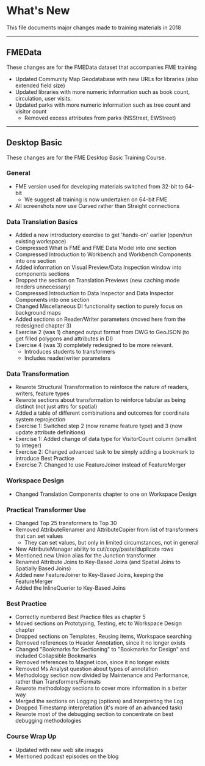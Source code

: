 # What's New #
This file documents major changes made to training materials in 2018

---

## FMEData ##
These changes are for the FMEData dataset that accompanies FME training

- Updated Community Map Geodatabase with new URLs for libraries (also extended field size)
- Updated libraries with more numeric information such as book count, circulation, user visits.
- Updated parks with more numeric information such as tree count and visitor count
	- Removed excess attributes from parks (NSStreet, EWStreet)

---

## Desktop Basic ##
These changes are for the FME Desktop Basic Training Course.

### General ###
- FME version used for developing materials switched from 32-bit to 64-bit 
	- We suggest all training is now undertaken on 64-bit FME
- All screenshots now use Curved rather than Straight connections

 
### Data Translation Basics ###
- Added a new introductory exercise to get 'hands-on' earlier (open/run existing workspace)
- Compressed What is FME and FME Data Model into one section
- Compressed Introduction to Workbench and Workbench Components into one section
- Added information on Visual Preview/Data Inspection window into components sections
- Dropped the section on Translation Previews (new caching mode renders unnecessary)
- Compressed Introduction to Data Inspector and Data Inspector Components into one section
- Changed Miscellaneous DI functionality section to purely focus on background maps
- Added sections on Reader/Writer parameters (moved here from the redesigned chapter 3)
- Exercise 2 (was 1) changed output format from DWG to GeoJSON (to get filled polygons and attributes in DI)
- Exercise 4 (was 3) completely redesigned to be more relevant. 
	- Introduces students to transformers
	- Includes reader/writer parameters

### Data Transformation ###
- Rewrote Structural Transformation to reinforce the nature of readers, writers, feature types
- Rewrote sections about transformation to reinforce tabular as being distinct (not just attrs for spatial)
- Added a table of different combinations and outcomes for coordinate system reprojection
- Exercise 1: Switched step 2 (now rename feature type) and 3 (now update attribute definitions)
- Exercise 1: Added change of data type for VisitorCount column (smallint to integer)
- Exercise 2: Changed advanced task to be simply adding a bookmark to introduce Best Practice
- Exercise 7: Changed to use FeatureJoiner instead of FeatureMerger

### Workspace Design ###
- Changed Translation Components chapter to one on Workspace Design


### Practical Transformer Use ###
- Changed Top 25 transformers to Top 30
- Removed AttributeRenamer and AttributeCopier from list of transformers that can set values
	- They can set values, but only in limited circumstances, not in general
- New AttributeManager ability to cut/copy/paste/duplicate rows 
- Mentioned new Union alias for the Junction transformer
- Renamed Attribute Joins to Key-Based Joins (and Spatial Joins to Spatially Based Joins)
- Added new FeatureJoiner to Key-Based Joins, keeping the FeatureMerger
- Added the InlineQuerier to Key-Based Joins


### Best Practice ###
- Correctly numbered Best Practice files as chapter 5
- Moved sections on Prototyping, Testing, etc to Workspace Design chapter
- Dropped sections on Templates, Reusing items, Workspace searching
- Removed references to Header Annotation, since it no longer exists
- Changed "Bookmarks for Sectioning" to "Bookmarks for Design" and included Collapsible Bookmarks
- Removed references to Magnet icon, since it no longer exists
- Removed Ms Analyst question about types of annotation
- Methodology section now divided by Maintenance and Performance, rather than Transformers/Formats
- Rewrote methodology sections to cover more information in a better way
- Merged the sections on Logging (options) and Interpreting the Log
- Dropped Timestamp interpretation (it's more of an advanced task)
- Rewrote most of the debugging section to concentrate on best debugging methodologies


### Course Wrap Up ###
- Updated with new web site images
- Mentioned podcast episodes on the blog

